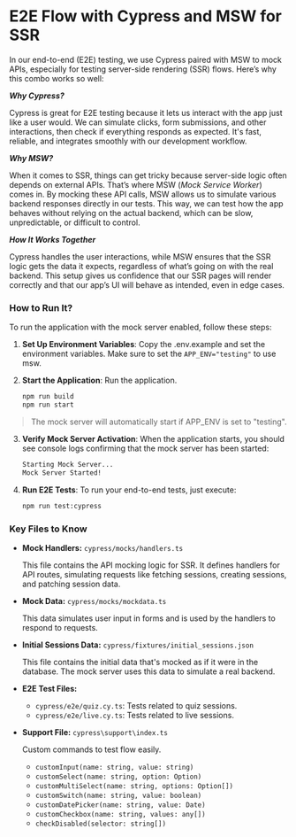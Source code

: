 # E2E Flow with Cypress and MSW for SSR

In our end-to-end (E2E) testing, we use Cypress paired with MSW to mock APIs, especially for testing server-side rendering (SSR) flows. Here’s why this combo works so well:

**_Why Cypress?_**

Cypress is great for E2E testing because it lets us interact with the app just like a user would. We can simulate clicks, form submissions, and other interactions, then check if everything responds as expected. It's fast, reliable, and integrates smoothly with our development workflow.

**_Why MSW?_**

When it comes to SSR, things can get tricky because server-side logic often depends on external APIs. That’s where MSW (_Mock Service Worker_) comes in. By mocking these API calls, MSW allows us to simulate various backend responses directly in our tests. This way, we can test how the app behaves without relying on the actual backend, which can be slow, unpredictable, or difficult to control.

**_How It Works Together_**

Cypress handles the user interactions, while MSW ensures that the SSR logic gets the data it expects, regardless of what’s going on with the real backend. This setup gives us confidence that our SSR pages will render correctly and that our app’s UI will behave as intended, even in edge cases.

### How to Run It?

To run the application with the mock server enabled, follow these steps:

1. **Set Up Environment Variables**: Copy the .env.example and set the environment variables. Make sure to set the `APP_ENV="testing"` to use msw.

2. **Start the Application**: Run the application.

   ```bash
   npm run build
   npm run start
   ```

> The mock server will automatically start if APP_ENV is set to "testing".

3. **Verify Mock Server Activation**: When the application starts, you should see console logs confirming that the mock server has been started:

   ```bash
   Starting Mock Server...
   Mock Server Started!
   ```

4. **Run E2E Tests**: To run your end-to-end tests, just execute:

   ```bash
   npm run test:cypress
   ```

### Key Files to Know

- **Mock Handlers:** `cypress/mocks/handlers.ts`

  This file contains the API mocking logic for SSR. It defines handlers for API routes, simulating requests like fetching sessions, creating sessions, and patching session data.

- **Mock Data:** `cypress/mocks/mockdata.ts`

  This data simulates user input in forms and is used by the handlers to respond to requests.

- **Initial Sessions Data:** `cypress/fixtures/initial_sessions.json`

  This file contains the initial data that's mocked as if it were in the database. The mock server uses this data to simulate a real backend.

- **E2E Test Files:**

  - `cypress/e2e/quiz.cy.ts`: Tests related to quiz sessions.
  - `cypress/e2e/live.cy.ts`: Tests related to live sessions.

- **Support File:** `cypress\support\index.ts`

  Custom commands to test flow easily.

  - `customInput(name: string, value: string)`
  - `customSelect(name: string, option: Option)`
  - `customMultiSelect(name: string, options: Option[])`
  - `customSwitch(name: string, value: boolean)`
  - `customDatePicker(name: string, value: Date)`
  - `customCheckbox(name: string, values: any[])`
  - `checkDisabled(selector: string[])`
